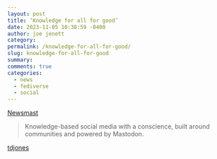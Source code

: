 ```yaml
---
layout: post
title: ‘Knowledge for all for good’
date: 2023-11-05 10:38:59 -0400
author: joe jenett
category: 
permalink: /knowledge-for-all-for-good/
slug: knowledge-for-all-for-good
summary: 
comments: true
categories:
  - news
  - fediverse
  - social
---
```

<p><a title="Newsmast" href="https://newsmast.org/">Newsmast</a></p>
<blockquote><p>Knowledge-based social media with a conscience, built around communities and powered by Mastodon.</p></blockquote>

<a href="https://pinboard.in/u:tdjones">tdjones</a>

<a href="https://brid.gy/publish/mastodon"></a>